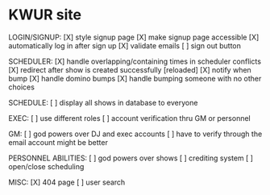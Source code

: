# KWUR site

LOGIN/SIGNUP:
[X] style signup page
[X] make signup page accessible
[X] automatically log in after sign up 
[X] validate emails
[ ] sign out button


SCHEDULER:
[X] handle overlapping/containing times in scheduler conflicts
[X] redirect after show is created successfully [reloaded]
[X] notify when bump
[X] handle domino bumps 
[X] handle bumping someone with no other choices

SCHEDULE: 
[ ] display all shows in database to everyone

EXEC: 
[ ] use different roles 
[ ] account verification thru GM or personnel


GM:
[ ] god powers over DJ and exec accounts
[ ] have to verify through the email account might be better


PERSONNEL ABILITIES:
[ ] god powers over shows
[ ] crediting system
[ ] open/close scheduling

MISC:
[X] 404 page
[ ] user search